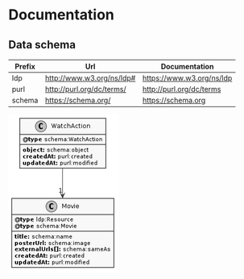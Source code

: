 # Documentation

## Data schema

| Prefix     | Url                                     | Documentation                          |
| ---------- | --------------------------------------- | ------------------------------------ |
| ldp        | http://www.w3.org/ns/ldp#               | https://www.w3.org/ns/ldp            |
| purl       | http://purl.org/dc/terms/               | http://purl.org/dc/terms             |
| schema     | https://schema.org/                     | https://schema.org                   |

![Data schema](Classes.jpg)
